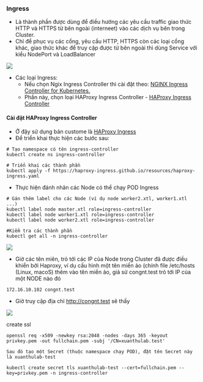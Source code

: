 ### Ingress
- Là thành phần được dùng để điều hướng các yêu cầu traffic giao thức HTTP và HTTPS từ bên ngoài (interneet) vào các dịch vụ bên trong Cluster.
- Chỉ để phục vụ các cổng, yêu cầu HTTP, HTTPS còn các loại cổng khác, giao thức khác để truy cập được từ bên ngoài thì dùng Service với kiểu NodePort và LoadBalancer

![](https://raw.githubusercontent.com/xuanthulabnet/learn-kubernetes/master/imgs/kubernetes047.png)

- Các loại Ingress:
  - Nếu chọn Ngix Ingress Controller thì cài đặt theo: [NGINX Ingress Controller for Kubernetes.](https://github.com/nginxinc/kubernetes-ingress)
  - Phần này, chọn loại HAProxy Ingress Controller - [HAProxy Ingress Controller](https://www.haproxy.com/documentation/hapee/1-9r1/traffic-management/kubernetes-ingress-controller/)

#### Cài đặt HAProxy Ingress Controller
- Ở đậy sử dụng bản custome là [HAProxy Ingress](https://haproxy-ingress.github.io/)
- Để triển khai thực hiện các bước sau:
```
# Tạo namespace có tên ingress-controller
kubectl create ns ingress-controller

# Triển khai các thành phần
kubectl apply -f https://haproxy-ingress.github.io/resources/haproxy-ingress.yaml
```

- Thực hiện đánh nhãn các Node có thể chạy POD Ingress
```
# Gán thêm label cho các Node (ví dụ node worker2.xtl, worker1.xtl ...)
kubectl label node master.xtl role=ingress-controller
kubectl label node worker1.xtl role=ingress-controller
kubectl label node worker2.xtl role=ingress-controller

#Kiểm tra các thành phần
kubectl get all -n ingress-controller
```

![](https://raw.githubusercontent.com/xuanthulabnet/learn-kubernetes/master/imgs/kubernetes048.png)

- Giờ các tên miên, trỏ tới các IP của Node trong Cluster đã được điều khiển bởi Haproxy, ví dụ cấu hình một tên miền ảo (chính file /etc/hosts (Linux, macoS) thêm vào tên miền ảo, giả sử congnt.test trỏ tới IP của một NODE nào đó

`172.16.10.102 congnt.test`

- Giờ truy cập địa chỉ http://congnt.test sẽ thấy

![](https://raw.githubusercontent.com/xuanthulabnet/learn-kubernetes/master/imgs/kubernetes049.png)

create ssl

```
openssl req -x509 -newkey rsa:2048 -nodes -days 365 -keyout privkey.pem -out fullchain.pem -subj '/CN=xuanthulab.test'

Sau đó tạo một Secret (thuộc namespace chạy POD), đặt tên Secret này là xuanthulab-test

kubectl create secret tls xuanthulab-test --cert=fullchain.pem --key=privkey.pem -n ingress-controller
```